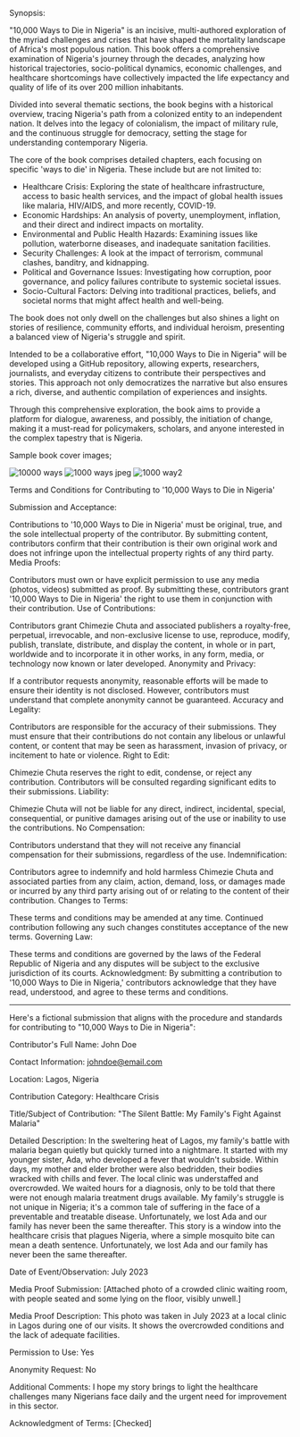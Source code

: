 Synopsis:

"10,000 Ways to Die in Nigeria" is an incisive, multi-authored exploration of the myriad challenges and crises that have shaped the mortality landscape of Africa's most populous nation. This book offers a comprehensive examination of Nigeria's journey through the decades, analyzing how historical trajectories, socio-political dynamics, economic challenges, and healthcare shortcomings have collectively impacted the life expectancy and quality of life of its over 200 million inhabitants.

Divided into several thematic sections, the book begins with a historical overview, tracing Nigeria's path from a colonized entity to an independent nation. It delves into the legacy of colonialism, the impact of military rule, and the continuous struggle for democracy, setting the stage for understanding contemporary Nigeria.

The core of the book comprises detailed chapters, each focusing on specific 'ways to die' in Nigeria. These include but are not limited to:

- Healthcare Crisis: Exploring the state of healthcare infrastructure, access to basic health services, and the impact of global health issues like malaria, HIV/AIDS, and more recently, COVID-19.
- Economic Hardships: An analysis of poverty, unemployment, inflation, and their direct and indirect impacts on mortality.
- Environmental and Public Health Hazards: Examining issues like pollution, waterborne diseases, and inadequate sanitation facilities.
- Security Challenges: A look at the impact of terrorism, communal clashes, banditry, and kidnapping.
- Political and Governance Issues: Investigating how corruption, poor governance, and policy failures contribute to systemic societal issues.
- Socio-Cultural Factors: Delving into traditional practices, beliefs, and societal norms that might affect health and well-being.

The book does not only dwell on the challenges but also shines a light on stories of resilience, community efforts, and individual heroism, presenting a balanced view of Nigeria's struggle and spirit.

Intended to be a collaborative effort, "10,000 Ways to Die in Nigeria" will be developed using a GitHub repository, allowing experts, researchers, journalists, and everyday citizens to contribute their perspectives and stories. This approach not only democratizes the narrative but also ensures a rich, diverse, and authentic compilation of experiences and insights.

Through this comprehensive exploration, the book aims to provide a platform for dialogue, awareness, and possibly, the initiation of change, making it a must-read for policymakers, scholars, and anyone interested in the complex tapestry that is Nigeria.

Sample book cover images;

![10000 ways](https://github.com/chuta/10000-ways-to-die-in-Nigeria/assets/3313429/219f448c-8e7b-4fbc-9cbe-65131fc85229)
![1000 ways jpeg](https://github.com/chuta/10000-ways-to-die-in-Nigeria/assets/3313429/fd3521d9-fdb0-444f-9ee4-5fb0b532c224)
![1000 way2](https://github.com/chuta/10000-ways-to-die-in-Nigeria/assets/3313429/963ac5ef-6919-4ddd-a706-233cb59b9a0e)

Terms and Conditions for Contributing to '10,000 Ways to Die in Nigeria'

Submission and Acceptance:

Contributions to '10,000 Ways to Die in Nigeria' must be original, true, and the sole intellectual property of the contributor. By submitting content, contributors confirm that their contribution is their own original work and does not infringe upon the intellectual property rights of any third party.
Media Proofs:

Contributors must own or have explicit permission to use any media (photos, videos) submitted as proof. By submitting these, contributors grant '10,000 Ways to Die in Nigeria' the right to use them in conjunction with their contribution.
Use of Contributions:

Contributors grant Chimezie Chuta and associated publishers a royalty-free, perpetual, irrevocable, and non-exclusive license to use, reproduce, modify, publish, translate, distribute, and display the content, in whole or in part, worldwide and to incorporate it in other works, in any form, media, or technology now known or later developed.
Anonymity and Privacy:

If a contributor requests anonymity, reasonable efforts will be made to ensure their identity is not disclosed. However, contributors must understand that complete anonymity cannot be guaranteed.
Accuracy and Legality:

Contributors are responsible for the accuracy of their submissions. They must ensure that their contributions do not contain any libelous or unlawful content, or content that may be seen as harassment, invasion of privacy, or incitement to hate or violence.
Right to Edit:

Chimezie Chuta reserves the right to edit, condense, or reject any contribution. Contributors will be consulted regarding significant edits to their submissions.
Liability:

Chimezie Chuta will not be liable for any direct, indirect, incidental, special, consequential, or punitive damages arising out of the use or inability to use the contributions.
No Compensation:

Contributors understand that they will not receive any financial compensation for their submissions, regardless of the use.
Indemnification:

Contributors agree to indemnify and hold harmless Chimezie Chuta and associated parties from any claim, action, demand, loss, or damages made or incurred by any third party arising out of or relating to the content of their contribution.
Changes to Terms:

These terms and conditions may be amended at any time. Continued contribution following any such changes constitutes acceptance of the new terms.
Governing Law:

These terms and conditions are governed by the laws of the Federal Republic of Nigeria and any disputes will be subject to the exclusive jurisdiction of its courts.
Acknowledgment:
By submitting a contribution to '10,000 Ways to Die in Nigeria,' contributors acknowledge that they have read, understood, and agree to these terms and conditions.


-------------------------------------------------------------------
Here's a fictional submission that aligns with the procedure and standards for contributing to "10,000 Ways to Die in Nigeria":

Contributor's Full Name: John Doe

Contact Information: johndoe@email.com

Location: Lagos, Nigeria

Contribution Category: Healthcare Crisis

Title/Subject of Contribution: "The Silent Battle: My Family's Fight Against Malaria"

Detailed Description:
In the sweltering heat of Lagos, my family's battle with malaria began quietly but quickly turned into a nightmare. It started with my younger sister, Ada, who developed a fever that wouldn't subside. Within days, my mother and elder brother were also bedridden, their bodies wracked with chills and fever. The local clinic was understaffed and overcrowded. We waited hours for a diagnosis, only to be told that there were not enough malaria treatment drugs available. My family's struggle is not unique in Nigeria; it's a common tale of suffering in the face of a preventable and treatable disease. 
Unfortunately, we lost Ada and our family has never been the same thereafter.
This story is a window into the healthcare crisis that plagues Nigeria, where a simple mosquito bite can mean a death sentence.
Unfortunately, we lost Ada and our family has never been the same thereafter.

Date of Event/Observation: July 2023

Media Proof Submission:
[Attached photo of a crowded clinic waiting room, with people seated and some lying on the floor, visibly unwell.]

Media Proof Description:
This photo was taken in July 2023 at a local clinic in Lagos during one of our visits. It shows the overcrowded conditions and the lack of adequate facilities.

Permission to Use: Yes

Anonymity Request: No

Additional Comments:
I hope my story brings to light the healthcare challenges many Nigerians face daily and the urgent need for improvement in this sector.

Acknowledgment of Terms: [Checked]
